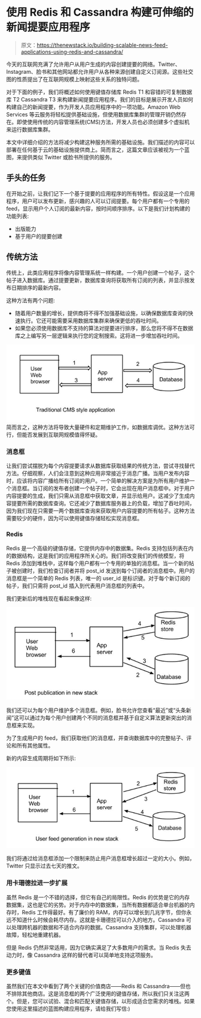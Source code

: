 # 使用 Redis 和 Cassandra 构建可伸缩的新闻提要应用程序

> 原文：<https://thenewstack.io/building-scalable-news-feed-applications-using-redis-and-cassandra/>

今天的互联网充满了允许用户从用户生成的内容创建提要的网络。Twitter、Instagram、脸书和其他网站都允许用户从各种来源创建自定义订阅源。这些社交图的性质提出了在互联网规模上映射这些关系的独特问题。

对于下面的例子，我们将概述如何使用键值存储库 Redis T1 和容错的可复制数据库 T2 Cassandra T3 来构建新闻提要应用程序。我们的目标是展示开发人员如何构建自己的新闻提要，作为开发人员应用程序中的一项功能。Amazon Web Services 等云服务将轻松提供基础设施，但使用数据库集群的管理开销仍然存在。即使使用传统的内容管理系统(CMS)方法，开发人员也必须创建多个虚拟机来运行数据库集群。

本文中详细介绍的方法将减少构建这种服务所需的基础设施。我们描述的内容可以部署在任何基于云的基础设施提供商上。简而言之，这篇文章应该被视为一个蓝图，来提供类似 Twitter 或脸书所提供的服务。

## **手头的任务**

在开始之前，让我们记下一个基于提要的应用程序的所有特性。假设这是一个应用程序，用户可以发布更新，感兴趣的人可以订阅提要。每个用户都有一个专用的 feed，显示用户个人订阅的最新内容，按时间顺序排序。以下是我们计划构建的功能列表:

*   出版能力
*   基于用户的提要创建

## **传统方法**

传统上，此类应用程序将像内容管理系统一样构建。一个用户创建一个帖子，这个帖子进入数据库。通过提要更新，数据库查询将获取所有订阅的列表，并显示按发布日期排序的最新内容。

这种方法有两个问题:

*   随着用户数量的增长，提供商将不得不加强基础设施，以确保数据库查询的快速执行。它还可能需要采用数据库集群来确保更低的吞吐时间。
*   如果您必须使用数据库不支持的算法对提要进行排序，那么您将不得不在数据库之上编写另一层逻辑来执行您的定制搜索。这将进一步增加吞吐时间。

[![tradit.cms](img/ad15bc6a79d902e51f1a53e8f33c314e.png)](https://thenewstack.io/wp-content/uploads/2014/06/tradit.cms_.png) 简而言之，这种方法将导致大量硬件和定期维护工作，如数据库调优。这种方法可行，但能否发展到互联网规模值得怀疑。

### **消息框**

让我们尝试摆脱为每个内容提要请求从数据库获取结果的传统方法，尝试寻找替代方法。仔细观察，人们会注意到这种应用非常接近于消息广播。当用户发布内容时，应该将内容广播给所有订阅的用户。一个简单的解决方案是为所有用户维护一个消息框。当订阅的发布者创建一个帖子时，它会出现在用户消息框中。对于用户内容提要的生成，我们只需从消息框中获取文章，并显示给用户。这减少了生成内容提要所需的数据库查询。它还减少了数据库服务器上的负载，增加了吞吐时间，因为我们现在只需要一两个数据库查询来获取用户内容提要的所有帖子。这种方法需要较少的硬件，因为可以使用键值存储轻松实现消息框。

### **Redis**

Redis 是一个高级的键值存储，它提供内存中的数据集。Redis 支持包括列表在内的数据结构，这是我们的应用程序所关心的。我们将改变我们的传统模型，将 Redis 添加到堆栈中，这样每个用户都有一个专用的单独的消息框。当一个新的帖子被创建时，我们检查订阅者并将 post_id 发送到每个订阅者的消息框中。用户的消息框是一个简单的 Redis 列表，唯一的 user_id 是标识键。对于每个新订阅的帖子，我们只需将 post_id 插入到代表用户消息框的列表中。

我们更新后的堆栈现在看起来像这样:

[![postpubnewstack](img/b0e1e6630561a4db3a8ddbbd0f03bf7a.png)](https://thenewstack.io/wp-content/uploads/2014/06/postpubnewstack.png)

我们还可以为每个用户维护多个消息框。例如，脸书允许您查看“最近”或“头条新闻”这可以通过为每个用户创建两个不同的消息框并基于自定义算法更新突出的消息框来实现。

为了生成用户的 feed，我们获取他们的消息框，并查询数据库中的完整帖子、评论和所有其他属性。

新的内容生成周期将如下所示:

[![usegeninnewstack](img/6007e5d45188368f8df17dcbc74024ad.png)](https://thenewstack.io/wp-content/uploads/2014/06/usegeninnewstack.png)

我们将通过给消息框添加一个限制来防止用户消息框增长超过一定的大小。例如，Twitter 只显示过去七天的推文。

### **用卡珊德拉**进一步扩展

虽然 Redis 是一个不错的选择，但它有自己的局限性。Redis 的优势是它的内存数据集，这也是它的劣势。对于内存中的数据集，当所有数据都适合单台机器的内存时，Redis 工作得最好。有了廉价的 RAM，内存可以增长到几兆字节，但你永远不知道什么时候会耗尽内存。这就是卡珊德拉可以介入的地方。Cassandra 可以处理跨机器的数据和不适合内存的数据。Cassandra 支持集群，可以处理机器故障，轻松地重建机器。

但是 Redis 仍然非常适用，因为它确实满足了大多数用户的需求。当 Redis 失去动力时，像 Cassandra 这样的替代者可以简单地支持这项服务。

### **更多键值**

虽然我们在本文中看到了两个关键的价值商店——Redis 和 Cassandra——但也不排除其他商店。这是消息框的两个广泛使用的键值存储，所以我们只关注这两个。但是，您可以试验、混合和匹配关键值存储，以形成适合您需求的堆栈。如果您使用这里描述的蓝图构建应用程序，请给我们写信:)

<svg xmlns:xlink="http://www.w3.org/1999/xlink" viewBox="0 0 68 31" version="1.1"><title>Group</title> <desc>Created with Sketch.</desc></svg>